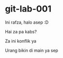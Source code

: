 # git-lab-001

Ini rafza, halo asep :D

Hai za pa kabs?

Za ini konflik ya

Urang bikin di main ya sep
